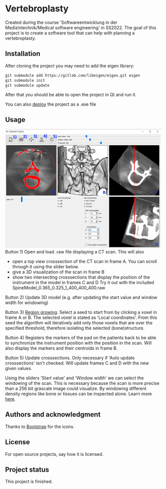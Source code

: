 # Vertebroplasty

Created during the course 'Softwareentwicklung in der Medizintechnik/Medical software engineering' in SS2022. The goal of this project is to create a software tool that can help with planning a vertebroplasty.

## Installation
After cloning the project you may need to add the eigen library:
```
git submodule add https://gitlab.com/libeigen/eigen.git eigen
git submodule init
git submodule update
```
After that you should be able to open the project in Qt and run it.

You can also [deploy](https://wiki.qt.io/Deploy_an_Application_on_Windows) the project as a .exe file

## Usage
![Screenshot](img/Screenshot.png)
Button 1) Open and load .raw file displaying a CT scan. This will also
- open a top view crosssection of the CT scan in frame A. You can scroll through it using the slider below.
- give a 3D visualization of the scan in frame B
- show two intersecting crosssections that display the position of the instrument in the model in frames C and D
Try it out with the included SpineModel_0.365_0.325_1_400_400_400.raw

Button 2) Update 3D model (e.g. after updating the start value and window width for windowing)

Button 3) [Region growing](https://en.wikipedia.org/wiki/Region_growing). Select a seed to start from by clicking a voxel in frame A or B. The selected voxel is stated as 'Local coordinates'. From this seed the algorithm will iteratively add only those voxels that are over the specified threshold, therefore isolating the selected (bone)structure.

Button 4) Registers the markers of the pad on the patients back to be able to synchronize the instrument position with the position in the scan. Will also display the markers and their centroids in frame B.

Button 5) Update crosssections. Only necessary if 'Auto update crosssections' isn't checked. Will update frames C and D with the new given values.

Using the sliders 'Start value' and 'Window width' we can select the windowing of the scan. This is necessary because the scan is more precise than a 256 bit grascale image could visualize. By windowing different density regions like bone or tissues can be inspected alone. Learn more [here](https://en.wikipedia.org/wiki/Hounsfield_scale).

## Authors and acknowledgment
Thanks to [Bootstrap](https://icons.getbootstrap.com/) for the icons.

## License
For open source projects, say how it is licensed.

## Project status
This project is finished.
